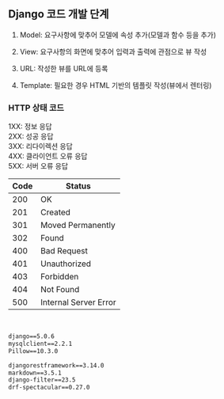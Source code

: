 ## Django 코드 개발 단계

1. Model: 요구사항에 맞추어 모델에 속성 추가(모델과 함수 등을 추가)

2. View: 요구사항의 화면에 맞추어 입력과 출력에 관점으로 뷰 작성

3. URL: 작성한 뷰를 URL에 등록

4. Template: 필요한 경우 HTML 기반의 템플릿 작성(뷰에서 렌터링)

### HTTP 상태 코드
1XX: 정보 응답
<br/>
2XX: 성공 응답
<br/>
3XX: 리다이렉션 응답
<br/>
4XX: 클라이언트 오류 응답
<br/>
5XX: 서버 오류 응답
<br/>

| Code | Status                |
|------|-----------------------|
| 200  | OK                    |
| 201  | Created               |
| 301  | Moved Permanently     |
| 302  | Found                 | 
| 400  | Bad Request           |
| 401  | Unauthorized          |
| 403  | Forbidden             |   
| 404  | Not Found             |    
| 500  | Internal Server Error |

<br/>

```text:requirements.txt
django==5.0.6
mysqlclient==2.2.1
Pillow==10.3.0

djangorestframework==3.14.0
markdown==3.5.1
django-filter==23.5
drf-spectacular==0.27.0
```
